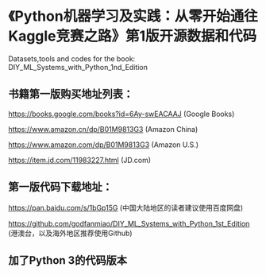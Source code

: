 # 《Python机器学习及实践：从零开始通往Kaggle竞赛之路》第1版开源数据和代码
Datasets,tools and codes for the book: DIY_ML_Systems_with_Python_1nd_Edition

## 书籍第一版购买地址列表：
https://books.google.com/books?id=6Ay-swEACAAJ (Google Books) 

https://www.amazon.cn/dp/B01M9813G3 (Amazon China) 

https://www.amazon.com/dp/B01M9813G3 (Amazon U.S.)

https://item.jd.com/11983227.html (JD.com) 


## 第一版代码下载地址：
https://pan.baidu.com/s/1bGp15G (中国大陆地区的读者建议使用百度网盘)

https://github.com/godfanmiao/DIY_ML_Systems_with_Python_1st_Edition (港澳台，以及海外地区推荐使用Github)

## 加了Python 3的代码版本
